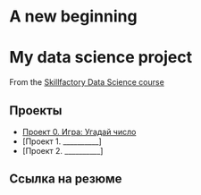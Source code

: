 # A new beginning
# My data science project 
From the [Skillfactory Data Science course](https://skillfactory.ru/data-scientist-pro)

## Проекты

* [Проект 0. Игра: Угадай число](https://github.com/Py-DST/a_new_beginning/tree/main/project_0)
* [Проект 1. __________]
* [Проект 2. __________]

## Ссылка на резюме